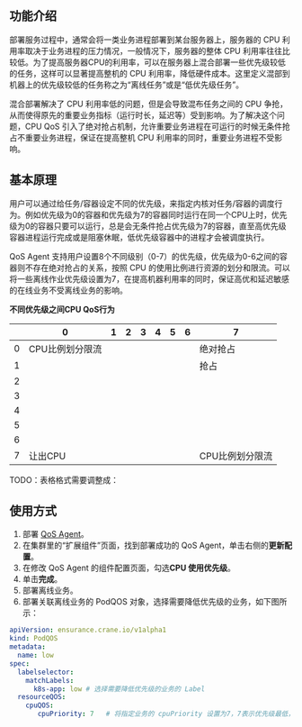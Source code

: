 
## 功能介绍

部署服务过程中，通常会将一类业务进程部署到某台服务器上，服务器的 CPU 利用率取决于业务进程的压力情况，一般情况下，服务器的整体 CPU 利用率往往比较低。为了提高服务器CPU的利用率，可以在服务器上混合部署一些优先级较低的任务，这样可以显著提高整机的 CPU 利用率，降低硬件成本。这里定义混部到机器上的优先级较低的任务称之为“离线任务”或是“低优先级任务”。

混合部署解决了 CPU 利用率低的问题，但是会导致混布任务之间的 CPU 争抢，从而使得原先的重要业务指标（运行时长，延迟等）受到影响。为了解决这个问题，CPU QoS 引入了绝对抢占机制，允许重要业务进程在可运行的时候无条件抢占不重要业务进程，保证在提高整机 CPU 利用率的同时，重要业务进程不受影响。

## 基本原理

用户可以通过给任务/容器设定不同的优先级，来指定内核对任务/容器的调度行为。例如优先级为0的容器和优先级为7的容器同时运行在同一个CPU上时，优先级为0的容器只要可以运行，总是会无条件抢占优先级为7的容器，直至高优先级容器进程运行完成或是阻塞休眠，低优先级容器中的进程才会被调度执行。

QoS Agent 支持用户设置8个不同级别（0-7）的优先级，优先级为0-6之间的容器则不存在绝对抢占的关系，按照 CPU 的使用比例进行资源的划分和限流。可以将一些离线作业优先级设置为7，在提高机器利用率的同时，保证高优和延迟敏感的在线业务不受离线业务的影响。

**不同优先级之间CPU QoS行为**

|      | 0               | 1    | 2    | 3    | 4    | 5    | 6    | 7               |
| ---- | --------------- | ---- | ---- | ---- | ---- | ---- | ---- | --------------- |
| 0    | CPU比例划分限流 |      |      |      |      |      |      | 绝对抢占        |
| 1    |                 |      |      |      |      |      |      | 抢占            |
| 2    |                 |      |      |      |      |      |      |                 |
| 3    |                 |      |      |      |      |      |      |                 |
| 4    |                 |      |      |      |      |      |      |                 |
| 5    |                 |      |      |      |      |      |      |                 |
| 6    |                 |      |      |      |      |      |      |                 |
| 7    | 让出CPU         |      |      |      |      |      |      | CPU比例划分限流 |

TODO：表格格式需要调整成：

## 使用方式

1. 部署 [QoS Agent](https://cloud.tencent.com/document/product/457/79774)。
2. 在集群里的“扩展组件”页面，找到部署成功的 QoS Agent，单击右侧的**更新配置**。
3. 在修改 QoS Agent 的组件配置页面，勾选**CPU 使用优先级**。
4. 单击**完成**。
5. 部署离线业务。
6. 部署关联离线业务的 PodQOS 对象，选择需要降低优先级的业务，如下图所示：
```yaml
apiVersion: ensurance.crane.io/v1alpha1
kind: PodQOS
metadata:
  name: low
spec:
  labelselector:
    matchLabels:
      k8s-app: low # 选择需要降低优先级的业务的 Label
  resourceQOS:
    cpuQOS:
       cpuPriority: 7	# 将指定业务的 cpuPriority 设置为7，7表示优先级最低，发生资源竞争时会被优先抢占
```



